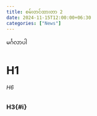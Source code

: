 ```yaml
---
title: စမ်းတင်ထားတာ 2
date: 2024-11-15T12:00:00+06:30
categories: ["News"]
---
```

မင်္ဂလာပါ
# H1
###### H6
### H3{#i}